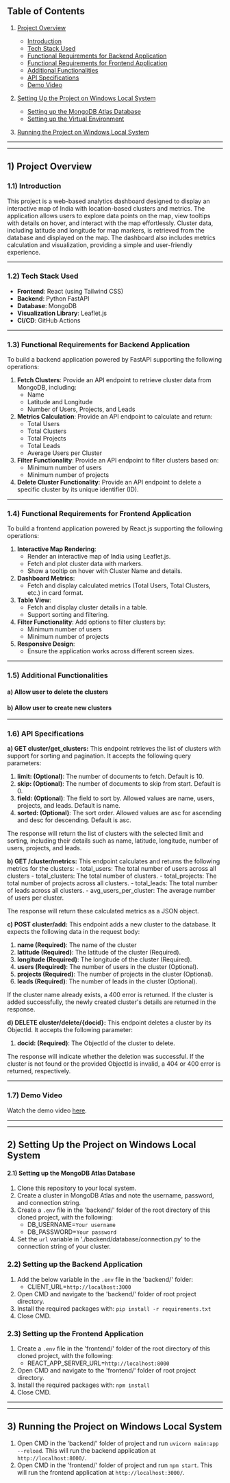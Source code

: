 ## Table of Contents
1. [Project Overview](#1-project-overview)
   - [Introduction](#11-introduction)
   - [Tech Stack Used](#12-tech-stack-used)
   - [Functional Requirements for Backend Application](#13-functional-requirements-for-backend-application)
   - [Functional Requirements for Frontend Application](#14-functional-requirements-for-frontend-application)
   - [Additional Functionalities](#15-additional-functionalities)
   - [API Specifications](#16-api-specifications)
   - [Demo Video](#17-demo-video)
     
2. [Setting Up the Project on Windows Local System](#2-setting-up-the-project-on-windows-local-system)
   - [Setting up the MongoDB Atlas Database](#21-setting-up-the-mongodb-atlas-database)
   - [Setting up the Virtual Environment](#22-setting-up-the-virtual-environment)
     
3. [Running the Project on Windows Local System](#3-running-the-project-on-windows-local-system)

---
---

## 1) Project Overview

### 1.1) Introduction
This project is a web-based analytics dashboard designed to display an interactive map of India with location-based clusters and metrics. The application allows users to explore data points on the map, view tooltips with details on hover, and interact with the map effortlessly. Cluster data, including latitude and longitude for map markers, is retrieved from the database and displayed on the map. The dashboard also includes metrics calculation and visualization, providing a simple and user-friendly experience.

---

### 1.2) Tech Stack Used
- **Frontend**: React (using Tailwind CSS)
- **Backend**: Python FastAPI
- **Database**: MongoDB
- **Visualization Library**: Leaflet.js
- **CI/CD**: GitHub Actions
  
---

### 1.3) Functional Requirements for Backend Application
To build a backend application powered by FastAPI supporting the following operations:
1. **Fetch Clusters**: Provide an API endpoint to retrieve cluster data from MongoDB, including:
   - Name
   - Latitude and Longitude
   - Number of Users, Projects, and Leads
2. **Metrics Calculation**: Provide an API endpoint to calculate and return:
   - Total Users
   - Total Clusters
   - Total Projects
   - Total Leads
   - Average Users per Cluster
3. **Filter Functionality**: Provide an API endpoint to filter clusters based on:
   - Minimum number of users
   - Minimum number of projects
4. **Delete Cluster Functionality**: Provide an API endpoint to delete a specific cluster by its unique identifier (ID).

---

### 1.4) Functional Requirements for Frontend Application
To build a frontend application powered by React.js supporting the following operations:
1. **Interactive Map Rendering**:
   - Render an interactive map of India using Leaflet.js.
   - Fetch and plot cluster data with markers.
   - Show a tooltip on hover with Cluster Name and details.
2. **Dashboard Metrics**:
   - Fetch and display calculated metrics (Total Users, Total Clusters, etc.) in card format.
3. **Table View**:
   - Fetch and display cluster details in a table.
   - Support sorting and filtering.
4. **Filter Functionality**: Add options to filter clusters by:
   - Minimum number of users
   - Minimum number of projects
5. **Responsive Design**:
   - Ensure the application works across different screen sizes.

---

### 1.5) Additional Functionalities
#### a) Allow user to delete the clusters
#### b) Allow user to create new clusters

---

### 1.6) API Specifications
**a) GET cluster/get_clusters:** This endpoint retrieves the list of clusters with support for sorting and pagination.
It accepts the following query parameters: 
   1) **limit: (Optional)**: The number of documents to fetch. Default is 10.
   2) **skip: (Optional)**: The number of documents to skip from start. Default is 0.
   3) **field: (Optional)**: The field to sort by. Allowed values are name, users, projects, and leads. Default is name.
   4) **sorted: (Optional)**: The sort order. Allowed values are asc for ascending and desc for descending. Default is asc.

The response will return the list of clusters with the selected limit and sorting, including their details such as name, latitude, longitude, number of users, projects, and leads.

**b) GET /cluster/metrics:** This endpoint calculates and returns the following metrics for the clusters:
      - total_users: The total number of users across all clusters
      - total_clusters: The total number of clusters.
      - total_projects: The total number of projects across all clusters.
      - total_leads: The total number of leads across all clusters.
      - avg_users_per_cluster: The average number of users per cluster.

The response will return these calculated metrics as a JSON object.

**c) POST cluster/add:** This endpoint adds a new cluster to the database. It expects the following data in the request body:
   1) **name (Required)**: The name of the cluster
   2) **latitude (Required)**: The latitude of the cluster (Required).
   3) **longitude (Required)**: The longitude of the cluster (Required).
   4) **users (Required)**: The number of users in the cluster (Optional).
   5) **projects (Required)**: The number of projects in the cluster (Optional).
   6) **leads (Required)**: The number of leads in the cluster (Optional).

If the cluster name already exists, a 400 error is returned. If the cluster is added successfully, the newly created cluster's details are returned in the response.

**d) DELETE cluster/delete/{docid}:** This endpoint deletes a cluster by its ObjectId. It accepts the following parameter:
   1) **docid: (Required)**: The ObjectId of the cluster to delete.

The response will indicate whether the deletion was successful. If the cluster is not found or the provided ObjectId is invalid, a 404 or 400 error is returned, respectively.

---

### 1.7) Demo Video
Watch the demo video [here](https://drive.google.com/file/d/1K0dwpWNzji4uIHCnEs1O2BrbtmY8ufdq/view?usp=drive_link).
      
---
---


## 2) Setting Up the Project on Windows Local System

#### 2.1) Setting up the MongoDB Atlas Database
1. Clone this repository to your local system.
2. Create a cluster in MongoDB Atlas and note the username, password, and connection string.
3. Create a `.env` file in the 'backend/' folder of the root directory of this cloned project, with the following:
      - DB_USERNAME=`Your username`
      - DB_PASSWORD=`Your password`
4. Set the `url` variable in './backend/database/connection.py' to the connection string of your cluster.

### 2.2) Setting up the Backend Application
1. Add the below variable in the `.env` file in the 'backend/' folder:
      - CLIENT_URL=`http://localhost:3000`
2. Open CMD and navigate to the 'backend/' folder of root project directory.
3. Install the required packages with: `pip install -r requirements.txt`
4. Close CMD.

### 2.3) Setting up the Frontend Application
1. Create a `.env` file in the 'frontend/' folder of the root directory of this cloned project, with the following:
      - REACT_APP_SERVER_URL=`http://localhost:8000`
2. Open CMD and navigate to the 'frontend/' folder of root project directory.
3. Install the required packages with: `npm install`
4. Close CMD.

---
---

## 3) Running the Project on Windows Local System

1. Open CMD in the 'backend/' folder of project and run `uvicorn main:app --reload`. This will run the backend application at `http://localhost:8000/`.
2. Open CMD in the 'frontend/' folder of project and run `npm start`. This will run the frontend application at `http://localhost:3000/`.
